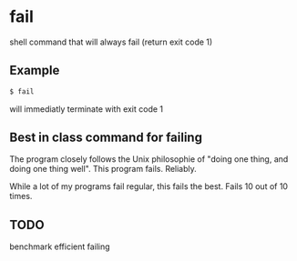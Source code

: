 # fail

shell command that will always fail (return exit code 1)

## Example

```sh
$ fail
```

will immediatly terminate with exit code 1

## Best in class command for failing

The program closely follows the Unix philosophie of "doing one thing, and doing one thing well".
This program fails. Reliably.

While a lot of my programs fail regular, this fails the best. Fails 10 out of 10 times.

## TODO
benchmark efficient failing
